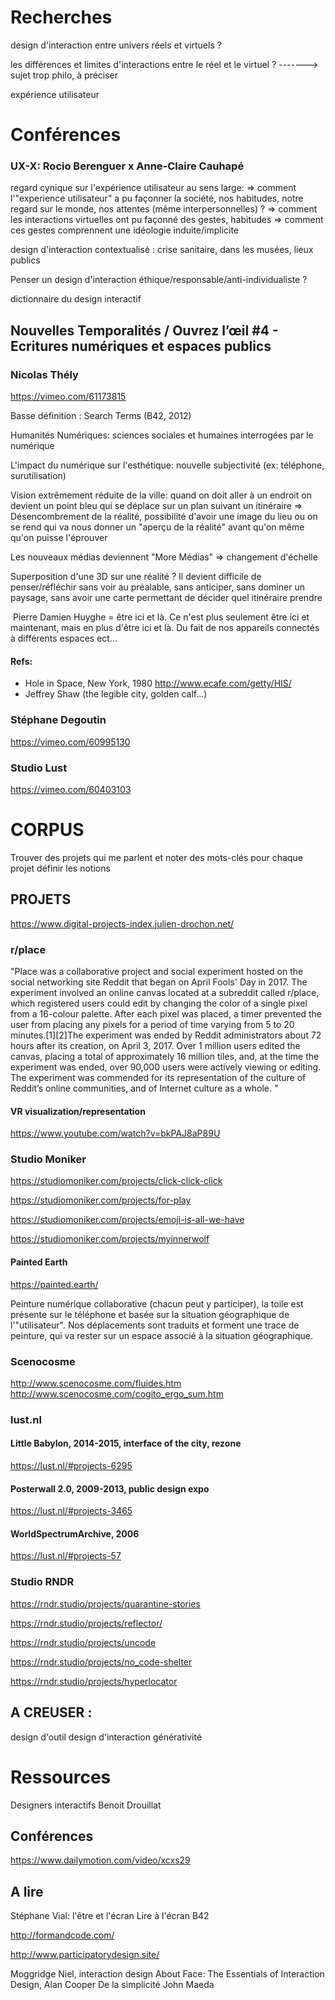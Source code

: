 # Recherches

design d'interaction entre univers réels et virtuels ? 

les différences et limites d'interactions entre le réel et le virtuel ?
-------> sujet trop philo, à préciser

expérience utilisateur

# Conférences

### UX-X: Rocio Berenguer x Anne-Claire Cauhapé

regard cynique sur l'expérience utilisateur au sens large: 
=> comment l'"experience utilisateur" a pu façonner la société, nos habitudes, notre regard sur le monde, nos attentes (même interpersonnelles) ?
=> comment les interactions virtuelles ont pu façonné des gestes, habitudes 
=> comment ces gestes comprennent une idéologie induite/implicite

design d'interaction contextualisé : crise sanitaire, dans les musées, lieux publics

Penser un design d'interaction éthique/responsable/anti-individualiste ?

dictionnaire du design interactif

## Nouvelles Temporalités / Ouvrez l’œil #4 -  Ecritures numériques et espaces publics

### Nicolas Thély

https://vimeo.com/61173815

Basse définition : 
Search Terms (B42, 2012)

Humanités Numériques: sciences sociales et humaines interrogées par le numérique

L'impact du numérique sur l'esthétique: 
	nouvelle subjectivité (ex: téléphone, surutilisation)

Vision extrêmement réduite de la ville: quand on doit aller à un endroit on devient un point bleu qui se déplace sur un plan suivant un itinéraire
=> Désencombrement de la réalité, possibilité d'avoir une image du lieu ou on se rend qui va nous donner un "aperçu de la réalité" avant qu'on même qu'on puisse l'éprouver

Les nouveaux médias deviennent "More Médias" => changement d'échelle

Superposition d'une 3D sur une réalité ?
Il devient difficile de penser/réfléchir sans voir au préalable, sans anticiper, sans dominer un paysage, sans avoir une carte permettant de décider quel itinéraire prendre

​		Pierre Damien Huyghe = être ici et là.
Ce n'est plus seulement être ici et maintenant, mais en plus d'être ici et là.
Du fait de nos appareils connectés à différents espaces ect...

#### Refs:

- Hole in Space, New York, 1980 http://www.ecafe.com/getty/HIS/
- Jeffrey Shaw (the legible city, golden calf...)

### Stéphane Degoutin

https://vimeo.com/60995130

### Studio Lust

https://vimeo.com/60403103

# CORPUS

Trouver des projets qui me parlent et noter des mots-clés pour chaque projet
définir les notions

## PROJETS

https://www.digital-projects-index.julien-drochon.net/

### r/place

"Place was a collaborative project and social experiment hosted on the social networking site Reddit that began on April Fools' Day in 2017. The experiment involved an online canvas located at a subreddit called r/place, which registered users could edit by changing the color of a single pixel from a 16-colour palette. After each pixel was placed, a timer prevented the user from placing any pixels for a period of time varying from 5 to 20 minutes.[1][2]The experiment was ended by Reddit administrators about 72 hours after its creation, on April 3, 2017. Over 1 million users edited the canvas, placing a total of approximately 16 million tiles, and, at the time the experiment was ended, over 90,000 users were actively viewing or editing. The experiment was commended for its representation of the culture of Reddit’s online communities, and of Internet culture as a whole. "

#### VR visualization/representation

https://www.youtube.com/watch?v=bkPAJ8aP89U

### Studio Moniker

https://studiomoniker.com/projects/click-click-click

https://studiomoniker.com/projects/for-play

https://studiomoniker.com/projects/emoji-is-all-we-have

https://studiomoniker.com/projects/myinnerwolf

#### Painted Earth

https://painted.earth/

Peinture numérique collaborative (chacun peut y participer), la toile est présente sur le téléphone et basée sur la situation géographique de l'"utilisateur". Nos déplacements sont traduits et forment une trace de peinture, qui va rester sur un espace associé à la situation géographique.

### Scenocosme

http://www.scenocosme.com/fluides.htm
http://www.scenocosme.com/cogito_ergo_sum.htm

### lust.nl

#### Little Babylon, 2014-2015, interface of the city, rezone

https://lust.nl/#projects-6295

#### Posterwall 2.0, 2009-2013, public design expo

https://lust.nl/#projects-3465

#### WorldSpectrumArchive, 2006

https://lust.nl/#projects-57

### Studio RNDR

https://rndr.studio/projects/quarantine-stories

https://rndr.studio/projects/reflector/

https://rndr.studio/projects/uncode

https://rndr.studio/projects/no_code-shelter

https://rndr.studio/projects/hyperlocator

## A CREUSER :

design d'outil
design d'interaction
générativité

# Ressources

Designers interactifs
Benoit Drouillat

## Conférences

https://www.dailymotion.com/video/xcxs29

## A lire

Stéphane Vial: l'être et l'écran
Lire à l'écran B42

http://formandcode.com/

http://www.participatorydesign.site/

Moggridge Niel, interaction design
About Face: The Essentials of Interaction Design, Alan Cooper
De la simplicité John Maeda